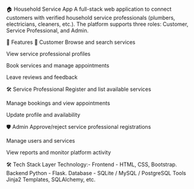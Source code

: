 🏠 Household Service App
A full-stack web application to connect customers with verified household service professionals (plumbers, electricians, cleaners, etc.). The platform supports three roles: Customer, Service Professional, and Admin.

🚀 Features
👤 Customer
Browse and search services

View service professional profiles

Book services and manage appointments

Leave reviews and feedback

🛠️ Service Professional
Register and list available services

Manage bookings and view appointments

Update profile and availability

🛡️ Admin
Approve/reject service professional registrations

Manage users and services

View reports and monitor platform activity

🛠️ Tech Stack
Layer	Technology:- 
Frontend - HTML, CSS, Bootstrap.
Backend	Python - Flask.
Database - SQLite / MySQL / PostgreSQL
Tools	Jinja2 Templates, SQLAlchemy, etc.


